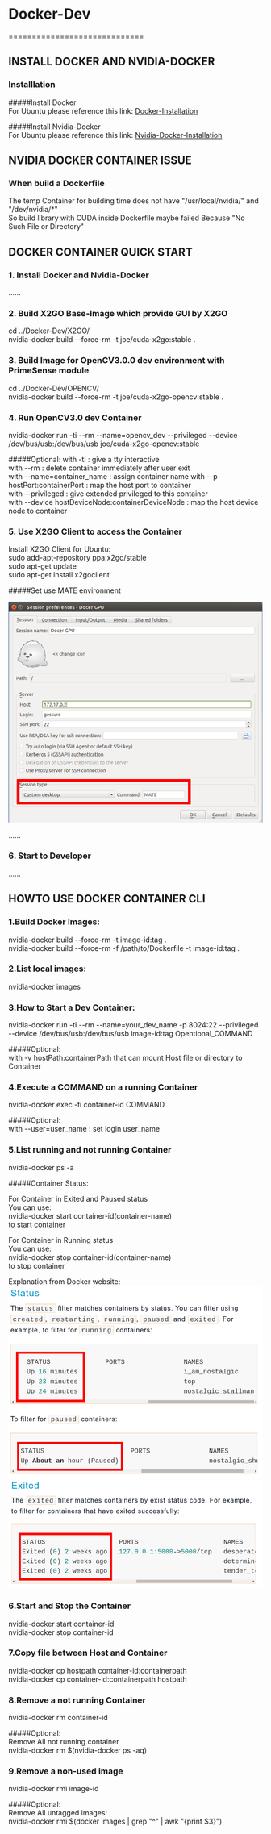 # Docker-Dev
=============================

INSTALL DOCKER AND NVIDIA-DOCKER
---------------------------------

### Installlation

#####Install Docker  <br>
For Ubuntu please reference this link: [Docker-Installation](https://docs.docker.com/engine/installation/ubuntulinux/)

#####Install Nvidia-Docker  <br>
For Ubuntu please reference this link: [Nvidia-Docker-Installation](https://github.com/NVIDIA/nvidia-docker)


NVIDIA DOCKER CONTAINER ISSUE
-------------------------------

### When build a Dockerfile

The temp Container for building time does not have "/usr/local/nvidia/" and "/dev/nvidia/*"  <br>
So build library with CUDA inside Dockerfile maybe failed Because "No Such File or Directory"  <br>


DOCKER CONTAINER QUICK START
---------------------------------

### 1. Install Docker and Nvidia-Docker

......

### 2. Build X2GO Base-Image which provide GUI by X2GO

cd ../Docker-Dev/X2GO/  <br>
nvidia-docker build --force-rm -t joe/cuda-x2go:stable .

### 3. Build Image for OpenCV3.0.0 dev environment with PrimeSense module

cd ../Docker-Dev/OPENCV/  <br>
nvidia-docker build --force-rm -t joe/cuda-x2go-opencv:stable .

### 4. Run OpenCV3.0 dev Container

nvidia-docker run -ti --rm --name=opencv_dev --privileged --device /dev/bus/usb:/dev/bus/usb joe/cuda-x2go-opencv:stable

#####Optional:
with -ti : give a tty interactive  <br>
with --rm : delete container immediately after user exit  <br>
with --name=container_name : assign container name
with --p hostPort:containerPort : map the host port to container  <br>
with --privileged : give extended privileged to this container  <br>
with --device hostDeviceNode:containerDeviceNode : map the host device node to container  <br>


### 5. Use X2GO Client to access the Container

Install X2GO Client for Ubuntu:  <br>
sudo add-apt-repository ppa:x2go/stable  <br>
sudo apt-get update  <br>
sudo apt-get install x2goclient  <br>

#####Set use MATE environment

![X2GO MATE](./document/photo/x2go_client_mate_setting.png)

......

### 6. Start to Developer

......


HOWTO USE DOCKER CONTAINER CLI
---------------------------------

### 1.Build Docker Images:

nvidia-docker build --force-rm -t image-id:tag .    <br>
nvidia-docker build --force-rm -f /path/to/Dockerfile -t image-id:tag .   <br>

### 2.List local images:

nvidia-docker images

### 3.How to Start a Dev Container:

nvidia-docker run -ti --rm --name=your_dev_name -p 8024:22 --privileged --device /dev/bus/usb:/dev/bus/usb image-id:tag Opentional_COMMAND

#####Optional:  <br>
with -v hostPath:containerPath that can mount Host file or directory to Container

### 4.Execute a COMMAND on a running Container

nvidia-docker exec -ti container-id COMMAND

#####Optional:  <br>
with --user=user_name : set login user_name

### 5.List running and not running Container

nvidia-docker ps -a


#####Container Status:  <br>

For Container in Exited and Paused status  <br>
You can use:  <br>
nvidia-docker start container-id(container-name)  <br>
to start container  <br>

For Container in Running status  <br>
You can use:  <br>
nvidia-docker stop container-id(container-name)  <br>
to stop container  <br>

Explanation from Docker website:  <br>
![X2GO MATE](./document/photo/Docker-Status-Running.png)
![X2GO MATE](./document/photo/Docker-Status-Exited.png)

### 6.Start and Stop the Container

nvidia-docker start container-id  <br>
nvidia-docker stop container-id  <br>

### 7.Copy file between Host and Container

nvidia-docker cp hostpath container-id:containerpath  <br>
nvidia-docker cp container-id:containerpath hostpath  <br>

### 8.Remove a not running Container

nvidia-docker rm container-id

#####Optional:  <br>
Remove All not running container  <br>
nvidia-docker rm $(nvidia-docker ps -aq)  <br>

### 9.Remove a non-used image

nvidia-docker rmi image-id

#####Optional:  <br>
Remove All untagged images:  <br>
nvidia-docker rmi $(docker images | grep "^<none>" | awk "{print $3}")  <br>



